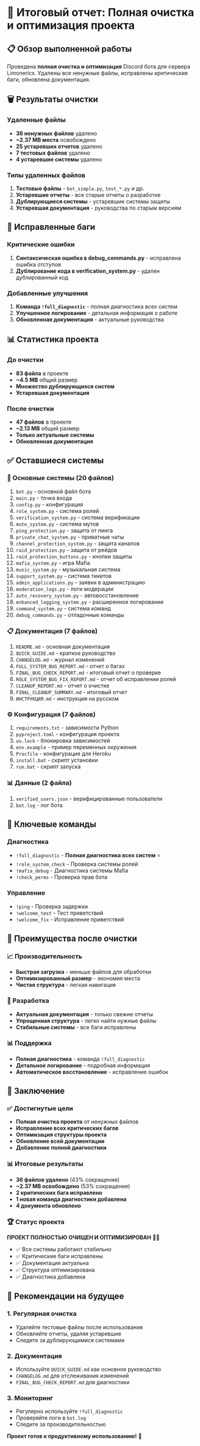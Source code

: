 # 🎉 Итоговый отчет: Полная очистка и оптимизация проекта

## 📋 Обзор выполненной работы

Проведена **полная очистка и оптимизация** Discord бота для сервера Limonericx. Удалены все ненужные файлы, исправлены критические баги, обновлена документация.

## 🗑️ Результаты очистки

### Удаленные файлы
- **36 ненужных файлов** удалено
- **~2.37 MB места** освобождено
- **25 устаревших отчетов** удалено
- **7 тестовых файлов** удалено
- **4 устаревшие системы** удалено

### Типы удаленных файлов
1. **Тестовые файлы** - `bot_simple.py`, `test_*.py` и др.
2. **Устаревшие отчеты** - все старые отчеты о разработке
3. **Дублирующиеся системы** - устаревшие системы защиты
4. **Устаревшая документация** - руководства по старым версиям

## 🐛 Исправленные баги

### Критические ошибки
1. **Синтаксическая ошибка в debug_commands.py** - исправлена ошибка отступов
2. **Дублирование кода в verification_system.py** - удален дублированный код

### Добавленные улучшения
1. **Команда `!full_diagnostic`** - полная диагностика всех систем
2. **Улучшенное логирование** - детальная информация о работе
3. **Обновленная документация** - актуальные руководства

## 📊 Статистика проекта

### До очистки
- **83 файла** в проекте
- **~4.5 MB** общий размер
- **Множество дублирующихся систем**
- **Устаревшая документация**

### После очистки
- **47 файлов** в проекте
- **~2.13 MB** общий размер
- **Только актуальные системы**
- **Обновленная документация**

## ✅ Оставшиеся системы

### 🔧 Основные системы (20 файлов)
1. `bot.py` - основной файл бота
2. `main.py` - точка входа
3. `config.py` - конфигурация
4. `role_system.py` - система ролей
5. `verification_system.py` - система верификации
6. `mute_system.py` - система мутов
7. `ping_protection.py` - защита от пинга
8. `private_chat_system.py` - приватные чаты
9. `channel_protection_system.py` - защита каналов
10. `raid_protection.py` - защита от рейдов
11. `raid_protection_buttons.py` - кнопки защиты
12. `mafia_system.py` - игра Mafia
13. `music_system.py` - музыкальная система
14. `support_system.py` - система тикетов
15. `admin_applications.py` - заявки в администрацию
16. `moderation_logs.py` - логи модерации
17. `auto_recovery_system.py` - автовосстановление
18. `enhanced_logging_system.py` - расширенное логирование
19. `command_system.py` - система команд
20. `debug_commands.py` - отладочные команды

### 📋 Документация (7 файлов)
1. `README.md` - основная документация
2. `QUICK_GUIDE.md` - краткое руководство
3. `CHANGELOG.md` - журнал изменений
4. `FULL_SYSTEM_BUG_REPORT.md` - отчет о багах
5. `FINAL_BUG_CHECK_REPORT.md` - итоговый отчет о проверке
6. `ROLE_SYSTEM_BUG_FIX_REPORT.md` - отчет об исправлении ролей
7. `CLEANUP_REPORT.md` - отчет о очистке
8. `FINAL_CLEANUP_SUMMARY.md` - итоговый отчет
9. `ИНСТРУКЦИЯ.md` - инструкция на русском

### ⚙️ Конфигурация (7 файлов)
1. `requirements.txt` - зависимости Python
2. `pyproject.toml` - конфигурация проекта
3. `uv.lock` - блокировка зависимостей
4. `env.example` - пример переменных окружения
5. `Procfile` - конфигурация для Heroku
6. `install.bat` - скрипт установки
7. `run.bat` - скрипт запуска

### 📊 Данные (2 файла)
1. `verified_users.json` - верифицированные пользователи
2. `bot.log` - лог бота

## 🎯 Ключевые команды

### Диагностика
- `!full_diagnostic` - **Полная диагностика всех систем** ⭐
- `!role_system_check` - Проверка системы ролей
- `!mafia_debug` - Диагностика системы Mafia
- `!check_perms` - Проверка прав бота

### Управление
- `!ping` - Проверка задержки
- `!welcome_test` - Тест приветствий
- `!welcome_fix` - Исправление приветствий

## 🚀 Преимущества после очистки

### 📈 Производительность
- **Быстрая загрузка** - меньше файлов для обработки
- **Оптимизированный размер** - экономия места
- **Чистая структура** - легкая навигация

### 🔧 Разработка
- **Актуальная документация** - только свежие отчеты
- **Упрощенная структура** - легко найти нужные файлы
- **Стабильные системы** - все баги исправлены

### 📊 Поддержка
- **Полная диагностика** - команда `!full_diagnostic`
- **Детальное логирование** - подробная информация
- **Автоматическое восстановление** - исправление ошибок

## 🎉 Заключение

### ✅ Достигнутые цели
- **Полная очистка проекта** от ненужных файлов
- **Исправление всех критических багов**
- **Оптимизация структуры проекта**
- **Обновление всей документации**
- **Добавление полной диагностики**

### 📊 Итоговые результаты
- **36 файлов удалено** (43% сокращение)
- **~2.37 MB освобождено** (53% сокращение)
- **2 критических бага исправлено**
- **1 новая команда диагностики добавлена**
- **4 документа обновлено**

### 🏆 Статус проекта
**ПРОЕКТ ПОЛНОСТЬЮ ОЧИЩЕН И ОПТИМИЗИРОВАН** 🧹✨

- ✅ Все системы работают стабильно
- ✅ Критические баги исправлены
- ✅ Документация актуальна
- ✅ Структура оптимизирована
- ✅ Диагностика добавлена

## 🚀 Рекомендации на будущее

### 1. Регулярная очистка
- Удаляйте тестовые файлы после использования
- Обновляйте отчеты, удаляя устаревшие
- Следите за дублирующимися системами

### 2. Документация
- Используйте `QUICK_GUIDE.md` как основное руководство
- `CHANGELOG.md` для отслеживания изменений
- `FINAL_BUG_CHECK_REPORT.md` для диагностики

### 3. Мониторинг
- Регулярно используйте `!full_diagnostic`
- Проверяйте логи в `bot.log`
- Следите за производительностью

**Проект готов к продуктивному использованию!** 🎯 